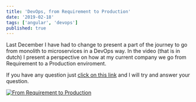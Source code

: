 ```yaml
---
title: 'DevOps, from Requirement to Production'
date: '2019-02-18'
tags: ['angular', 'devops']
published: true
---
```


Last December I have had to change to present a part of the journey to go from monolith to microservices in a DevOps way.
In the video (that is in dutch) I present a perspective on how at my current company we go from Requirement to a Production enviroment.

If you have any question just [click on this link](https://github.com/Jefiozie/personalblog/issues/new) and I will try and answer your question.


[![From Requirement to Production](https://img.youtube.com/vi/mglACMD7kUM/0.jpg)](https://youtu.be/mglACMD7kUM)


